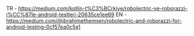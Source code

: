 TR - https://medium.com/kotlin-t%C3%BCrkiye/robolectric-ve-roborazzi-i%CC%87le-android-testleri-20635ce1ee69
EN - https://medium.com/@ibrahimethemsen/robolectric-and-roborazzi-for-android-testing-0cf57ea0c5e1
